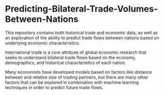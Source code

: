 # Predicting-Bilateral-Trade-Volumes-Between-Nations
This repository contains both historical trade and economic data, as well as an exploration of the ability to predict trade flows between nations based on underlying economic characteristics.

International trade is a core attribute of global economic research that seeks to understand bilateral trade flows based on the economy, demographics, and historical characteristics of each nation. 

Many economists have developed models based on factors like distance between and relative size of trading partners, but there are many other factors that can be explored in combination with machine learning techniques in order to predict future trade flows.
